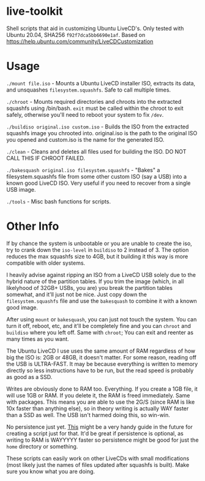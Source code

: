 # live-toolkit
Shell scripts that aid in customizing Ubuntu LiveCD's. Only tested with Ubuntu 20.04, SHA256 `f92f7dca5bb6690e1af`. Based on https://help.ubuntu.com/community/LiveCDCustomization

# Usage
`./mount file.iso` - Mounts a Ubuntu LiveCD installer ISO, extracts its data, and unsquashes `filesystem.squashfs`. Safe to call multiple times.

`./chroot` - Mounts required directories and chroots into the extracted squashfs using /bin/bash. `exit` must be called within the chroot to exit safely, otherwise you'll need to reboot your system to fix `/dev`.

`./buildiso original.iso custom.iso` - Builds the ISO from the extracted squashfs image you chrooted into. original.iso is the path to the original ISO you opened and custom.iso is the name for the generated ISO.

`./clean` - Cleans and deletes all files used for building the ISO. DO NOT CALL THIS IF CHROOT FAILED.

`./bakesquash original.iso filesystem.squashfs` - "Bakes" a filesystem.squashfs file from some other custom ISO (say a USB) into a known good LiveCD ISO. Very useful if you need to recover from a single USB image. 

`./tools` - Misc bash functions for scripts. 

# Other Info
If by chance the system is unbootable or you are unable to create the iso, try to crank down the `iso-level` in `buildiso` to 2 instead of 3. The option reduces the max squashfs size to 4GB, but it building it this way is more compatible with older systems. 

I heavily advise against ripping an ISO from a LiveCD USB solely due to the hybrid nature of the partition tables. If you trim the image (which, in all likelyhood of 32GB+ USBs, you are) you break the partition tables somewhat, and it'll just not be nice. Just copy down the `filesystem.squashfs` file and use the `bakesquash` to combine it with a known good image. 

After using `mount` or `bakesquash`, you can just not touch the system. You can turn it off, reboot, etc, and it'll be completely fine and you can `chroot` and `buildiso` where you left off. Same with `chroot`; You can exit and reenter as many times as you want. 

The Ubuntu LiveCD I use uses the same amount of RAM regardless of how big the ISO is: 2GB or 48GB, it doesn't matter. For some reason, reading off the USB is ULTRA-FAST. It may be because everything is written to memory directly so less instructions have to be run, but the read speed is probably as good as a SSD. 

Writes are obviously done to RAM too. Everything. If you create a 1GB file, it will use 1GB or RAM. If you delete it, the RAM is freed immediately. Same with packages. This means you are able to use the 2G/S (since RAM is like 10x faster than anything else), so in theory writing is actually WAY faster than a SSD as well. The USB isn't harmed doing this, so win-win. 

No persistence just yet. [This](https://help.ubuntu.com/community/LiveCD/Persistence) might be a very handy guide in the future for creating a script just for that. It'd be great if persistence is optional, as writing to RAM is WAYYYYY faster so persistence might be good for just the `home` directory or something. 

These scripts can easily work on other LiveCDs with small modifications (most likely just the names of files updated after squashfs is built). Make sure you know what you are doing. 
